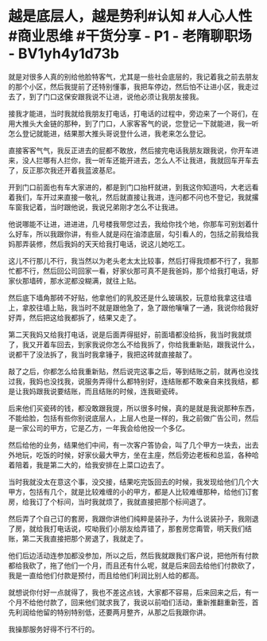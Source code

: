 # 越是底层人，越是势利#认知 #人心人性 #商业思维 #干货分享 - P1 - 老隋聊职场 - BV1yh4y1d73b

就是对很多人真的别给他脸特客气，尤其是一些社会底层的，我记着我之前去朋友的那个小区，然后我提前了还特别懂事，我把车停边，然后怕不让进小区，我走过去了，到了门口这保安跟我说不让进，说他必须让我朋友接我。

接我才能进，当时我就给我朋友打电话，打电话的过程中，旁边来了一个哥们，在用大推头大金链的那种，到了门口，人家客客气的说，您登记一下就能进，我一听怎么登记就能进，结果那大推头哥说登什么进，我老来怎么登记。

直接客客气气，我反正进去的屁都不敢放，然后接完电话我朋友跟我说，你开车进来，没人拦哪有人拦你，我一听车还能开进去，怎么人不让我进，我就回车开车去了，反正那次我还开着我蓝波基尼。

开到门口前面也有车大家进的，都是到门口抬杆就进，到我这你知道吗，大老远看着我们，车开过来直接一敬礼，然后就直接让我进，连问都不问也不登记，我就撂车窗我记着，当时跟他说，我说兄弟刚才怎么不让我进。

他说哪能不让进，进进进，几号楼我带您过去，我给你找个地，你那车可别划着什么好车，所以我跟你讲，有些人就是闷在油漆底层，勾引看人的，包括之前我给我妈那弄装修，然后我妈的天天给我打电话，说这儿她吃工。

这儿不行那儿不行，我当然以为老头老太太比较事，然后打得我烦都不行了，我那忙都不行，然后回公司回家一看，好家伙那可真不是我爸妈，那个给我打电话，好家伙那墙砖，那水泥都没糊满，就往上贴。

然后底下墙角那砖不好贴，他拿他们的乳胶还是什么玻璃胶，玩意给我拿这往墙上，拿胶往墙上贴，我当时不就是跟他急了，急了跟他嚷嚷了一通，我说你给我好好弄，然后把这给我都拆了，结果又走了。

第二天我妈又给我打电话，说是后面弄得挺好，前面墙都没给拆，我当时我就烦了，我又开着车回去，到家我说你怎么不给我拆了，你给我重新贴，跟我说什么，说都干了没法拆了，我当时我拿锤子，我把这砖就直接敲了。

敲了之后，你都怎么给我重新贴，然后说完这事之后，等到结账之前，就再也没找过我，我妈也没找我，说服务弄得什么都特别好，连结账都不敢亲自来找我结，都是让我妈跟我说要结账，而且结账的时候，连我砸瓷砖。

后来他们买瓷砖的钱，都没敢跟我提，所以很多时候，真的是就是我说那种东西，不能给脸，包括有些你别说底层人，上层人也是一样的，我之前做广告公司，然后是一家公司的甲方，它是乙方，一年我会给他投一个多亿。

然后给他的业务，结果他们中间，有一次客户答协会，叫了几个甲方一块去，出去外地玩，吃饭的时候，好家伙最大甲方，坐在主座，然后旁边老板和总监，各种哈着陪着，我是第二大的，给我安排在上菜口边去了。

当时我就没太在意这个事，没交接，结果吃完饭回去的时候，我发现给他们几个大甲方，包括有几个，就是比较难缠的小的甲方，都是人比较难缠那种，给他们订套房，给我订了个标间，当时我就烦了，我就直接把那个标间退了。

然后弄了个自己订的套房，我跟你讲他们纯粹是装孙子，为什么说装孙子，我刚退了房，就给我打电话说，哎呦我们小朋友给弄错了，那套房您甭管，明天我们结账，第二天我直接把那个房退了，我就走了。

他们后边活动连参加都没参加，所以之后，然后我就跟我们客户说，把他所有付款都给我砍了，拖了他们一个月，而且还有什么呢，就是后来回去给他们付款砍了，我是一直给他们付款是预付，而且给他们利润比别人给的都高。

就想说你付好一点就得了，我也不差这点钱，大家都不容易，后来回来之后，有一个月不给他付款了，回来他们就求我了，我说以前咱们活动，重新推翻重新签，首先利润给他留的特别特别低，还要两月整齐，从那之后我跟你讲。

我操那服务好得不行不行的。